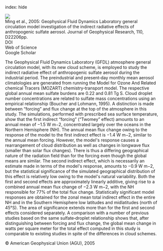 index: hide

<div class="Citation">
    <div class="Citation-thumb CitationThumb-linked"  data-href="https://doi.org/10.1029/2005jd006161">
      <img src="https://static.claimspace.cloud/climate-study-static/refs/thumbs/7/Ming_et_al_2005-thumb.png" />
    </div>

  <div class="Citation-body">
    <div class="Citation-text">Ming et al., 2005: Geophysical Fluid Dynamics Laboratory general circulation model investigation of the indirect radiative effects of anthropogenic sulfate aerosol. <span class="Article-journal">Journal of Geophysical Research, </span><span class="Article-volume">110, </span>D22206pp.</div>
    <div class="Citation-links">
      <div class="CitationLink" data-href="https://doi.org/10.1029/2005jd006161">
        <div class="CitationLink-icon CitationLink-Doi"></div>
        <div class="CitationLink-text">DOI</div>
      </div>
      <div class="CitationLink" data-href="http://cel.webofknowledge.com/InboundService.do?customersID=atyponcel&smartRedirect=yes&mode=FullRecord&IsProductCode=Yes&product=CEL&Init=Yes&Func=Frame&action=retrieve&SrcApp=literatum&SrcAuth=atyponcel&SID=7CNc3cIRaBKjGbSujFM&UT=WOS:000233936200006">
        <div class="CitationLink-icon CitationLink-Isi"></div>
        <div class="CitationLink-text">Web of Science</div>
      </div>
      <div class="CitationLink" data-href="https://scholar.google.com/scholar?q=10.1029/2005jd006161">
        <div class="CitationLink-icon CitationLink-Scholar"></div>
        <div class="CitationLink-text">Google Scholar</div>
      </div>
    </div>
  </div>
</div>

The Geophysical Fluid Dynamics Laboratory (GFDL) atmosphere general circulation model, with its new cloud scheme, is employed to study the indirect radiative effect of anthropogenic sulfate aerosol during the industrial period. The preindustrial and present‐day monthly mean aerosol climatologies are generated from running the Model for Ozone And Related chemical Tracers (MOZART) chemistry‐transport model. The respective global annual mean sulfate burdens are 0.22 and 0.81 Tg S. Cloud droplet number concentrations are related to sulfate mass concentrations using an empirical relationship (Boucher and Lohmann, 1995). A distinction is made between “forcing” and flux change at the top of the atmosphere in this study. The simulations, performed with prescribed sea surface temperature, show that the first indirect “forcing” (“Twomey” effect) amounts to an annual mean of −1.5 W m−2, concentrated largely over the oceans in the Northern Hemisphere (NH). The annual mean flux change owing to the response of the model to the first indirect effect is −1.4 W m−2, similar to the annual mean forcing. However, the model's response causes a rearrangement of cloud distribution as well as changes in longwave flux (smaller than solar flux changes). There is thus a differing geographical nature of the radiation field than for the forcing even though the global means are similar. The second indirect effect, which is necessarily an estimate made in terms of the model's response, amounts to −0.9 W m−2, but the statistical significance of the simulated geographical distribution of this effect is relatively low owing to the model's natural variability. Both the first and second effects are approximately linearly additive, giving rise to a combined annual mean flux change of −2.3 W m−2, with the NH responsible for 77% of the total flux change. Statistically significant model responses are obtained for the zonal mean total indirect effect in the entire NH and in the Southern Hemisphere low latitudes and midlatitudes (north of 45°S). The area of significance extends more than for the first and second effects considered separately. A comparison with a number of previous studies based on the same sulfate‐droplet relationship shows that, after distinguishing between forcing and flux change, the global mean change in watts per square meter for the total effect computed in this study is comparable to existing studies in spite of the differences in cloud schemes.

<div class="Citation-copy">
&copy; American Geophysical Union (AGU), 2005
</div>